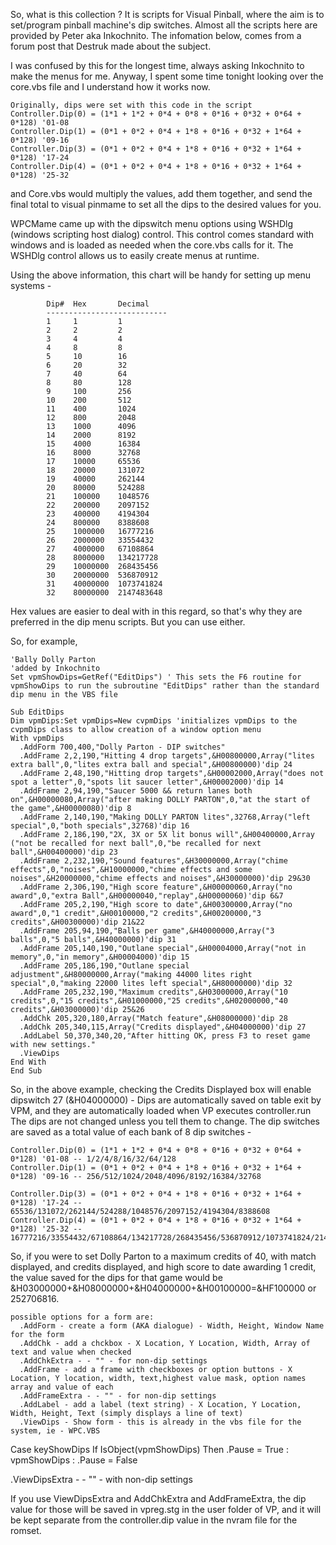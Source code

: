 So, what is this collection ? It is scripts for Visual Pinball, where the aim is to set/program pinball machine's dip switches.
Almost all the scripts here are provided by Peter aka Inkochnito.
The infomation below, comes from a forum post that Destruk made about the subject.

I was confused by this for the longest time, always asking Inkochnito to make the menus for me. Anyway, I spent some time tonight looking over the core.vbs file and I understand how it works now.

```text
Originally, dips were set with this code in the script
Controller.Dip(0) = (1*1 + 1*2 + 0*4 + 0*8 + 0*16 + 0*32 + 0*64 + 0*128) '01-08
Controller.Dip(1) = (0*1 + 0*2 + 0*4 + 1*8 + 0*16 + 0*32 + 1*64 + 0*128) '09-16
Controller.Dip(3) = (0*1 + 0*2 + 0*4 + 1*8 + 0*16 + 0*32 + 1*64 + 0*128) '17-24
Controller.Dip(4) = (0*1 + 0*2 + 0*4 + 1*8 + 0*16 + 0*32 + 1*64 + 0*128) '25-32
```

and Core.vbs would multiply the values, add them together, and send the final total to visual pinmame to set all the dips to the desired values for you.

WPCMame came up with the dipswitch menu options using WSHDlg (windows scripting host dialog) control. This control comes standard with windows and is loaded as needed when the core.vbs calls for it.
The WSHDlg control allows us to easily create menus at runtime.

Using the above information, this chart will be handy for setting up menu systems -

```text
        Dip#  Hex       Decimal
        ---------------------------
        1     1         1
        2     2         2
        3     4         4
        4     8         8
        5     10        16
        6     20        32
        7     40        64
        8     80        128
        9     100       256
        10    200       512
        11    400       1024
        12    800       2048
        13    1000      4096
        14    2000      8192
        15    4000      16384
        16    8000      32768
        17    10000     65536
        18    20000     131072
        19    40000     262144
        20    80000     524288
        21    100000    1048576
        22    200000    2097152
        23    400000    4194304
        24    800000    8388608
        25    1000000   16777216
        26    2000000   33554432
        27    4000000   67108864
        28    8000000   134217728
        29    10000000  268435456
        30    20000000  536870912
        31    40000000  1073741824
        32    80000000  2147483648
```

Hex values are easier to deal with in this regard, so that's why they are preferred in the dip menu scripts. But you can use either.

So, for example,

```text
'Bally Dolly Parton
'added by Inkochnito
Set vpmShowDips=GetRef("EditDips") ' This sets the F6 routine for vpmShowDips to run the subroutine "EditDips" rather than the standard dip menu in the VBS file

Sub EditDips
Dim vpmDips:Set vpmDips=New cvpmDips 'initializes vpmDips to the cvpmDips class to allow creation of a window option menu
With vpmDips
  .AddForm 700,400,"Dolly Parton - DIP switches"
  .AddFrame 2,2,190,"Hitting 4 drop targets",&H00800000,Array("lites extra ball",0,"lites extra ball and special",&H00800000)'dip 24
  .AddFrame 2,48,190,"Hitting drop targets",&H00002000,Array("does not spot a letter",0,"spots lit saucer letter",&H00002000)'dip 14
  .AddFrame 2,94,190,"Saucer 5000 && return lanes both on",&H00000080,Array("after making DOLLY PARTON",0,"at the start of the game",&H00000080)'dip 8
  .AddFrame 2,140,190,"Making DOLLY PARTON lites",32768,Array("left special",0,"both specials",32768)'dip 16
  .AddFrame 2,186,190,"2X, 3X or 5X lit bonus will",&H00400000,Array ("not be recalled for next ball",0,"be recalled for next ball",&H00400000)'dip 23
  .AddFrame 2,232,190,"Sound features",&H30000000,Array("chime effects",0,"noises",&H10000000,"chime effects and some noises",&H20000000,"chime effects and noises",&H30000000)'dip 29&30
  .AddFrame 2,306,190,"High score feature",&H00000060,Array("no award",0,"extra Ball",&H00000040,"replay",&H00000060)'dip 6&7
  .AddFrame 205,2,190,"High score to date",&H00300000,Array("no award",0,"1 credit",&H00100000,"2 credits",&H00200000,"3 credits",&H00300000)'dip 21&22
  .AddFrame 205,94,190,"Balls per game",&H40000000,Array("3 balls",0,"5 balls",&H40000000)'dip 31
  .AddFrame 205,140,190,"Outlane special",&H00004000,Array("not in memory",0,"in memory",&H00004000)'dip 15
  .AddFrame 205,186,190,"Outlane special adjustment",&H80000000,Array("making 44000 lites right special",0,"making 22000 lites left special",&H80000000)'dip 32
  .AddFrame 205,232,190,"Maximum credits",&H03000000,Array("10 credits",0,"15 credits",&H01000000,"25 credits",&H02000000,"40 credits",&H03000000)'dip 25&26
  .AddChk 205,320,180,Array("Match feature",&H08000000)'dip 28
  .AddChk 205,340,115,Array("Credits displayed",&H04000000)'dip 27
  .AddLabel 50,370,340,20,"After hitting OK, press F3 to reset game with new settings."
  .ViewDips
End With
End Sub
```

So, in the above example, checking the Credits Displayed box will enable dipswitch 27 (&H04000000) - Dips are automatically saved on table exit by VPM, and they are automatically loaded when VP executes controller.run
The dips are not changed unless you tell them to change.
The dip switches are saved as a total value of each bank of 8 dip switches -

```text
Controller.Dip(0) = (1*1 + 1*2 + 0*4 + 0*8 + 0*16 + 0*32 + 0*64 + 0*128) '01-08 -- 1/2/4/8/16/32/64/128
Controller.Dip(1) = (0*1 + 0*2 + 0*4 + 1*8 + 0*16 + 0*32 + 1*64 + 0*128) '09-16 -- 256/512/1024/2048/4096/8192/16384/32768

Controller.Dip(3) = (0*1 + 0*2 + 0*4 + 1*8 + 0*16 + 0*32 + 1*64 + 0*128) '17-24 -- 65536/131072/262144/524288/1048576/2097152/4194304/8388608
Controller.Dip(4) = (0*1 + 0*2 + 0*4 + 1*8 + 0*16 + 0*32 + 1*64 + 0*128) '25-32 -- 16777216/33554432/67108864/134217728/268435456/536870912/1073741824/2147483648
```

So, if you were to set Dolly Parton to a maximum credits of 40, with match displayed, and credits displayed, and high score to date awarding 1 credit, the value saved for the dips for that game would be
&H03000000+&H08000000+&H04000000+&H00100000=&HF100000 or 252706816.


```text
possible options for a form are:
  .AddForm - create a form (AKA dialogue) - Width, Height, Window Name for the form
  .AddChk - add a chckbox - X Location, Y Location, Width, Array of text and value when checked
  .AddChkExtra - - "" - for non-dip settings
  .AddFrame - add a frame with checkboxes or option buttons - X Location, Y location, width, text,highest value mask, option names array and value of each
  .AddFrameExtra - - "" - for non-dip settings
  .AddLabel - add a label (text string) - X Location, Y Location, Width, Height, Text (simply displays a line of text)
  .ViewDips - Show form - this is already in the vbs file for the system, ie - WPC.VBS
```

Case keyShowDips If IsObject(vpmShowDips) Then .Pause = True : vpmShowDips : .Pause = False

.ViewDipsExtra - - "" - with non-dip settings

If you use ViewDipsExtra and AddChkExtra and AddFrameExtra, the dip value for those will be saved in vpreg.stg in the user folder of VP, and it will be kept separate from the controller.dip value in the nvram file for the romset.
